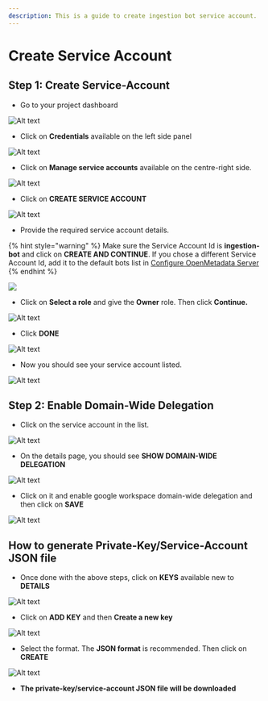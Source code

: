 ```yaml
---
description: This is a guide to create ingestion bot service account.
---
```


# Create Service Account

## Step 1: Create Service-Account

* Go to your project dashboard

![Alt text](https://user-images.githubusercontent.com/83201188/125935620-63a9c619-7e0c-49f7-a1a4-c190194a7f30.png)

* Click on **Credentials** available on the left side panel

![Alt text](https://user-images.githubusercontent.com/83201188/125935630-254cc611-f959-4c5e-b33d-73c1a09cc384.png)

* Click on **Manage service accounts** available on the centre-right side.

![Alt text](https://user-images.githubusercontent.com/83201188/125935633-cfcc4c3f-3a68-4886-a291-fd98521bc3ad.png)

* Click on **CREATE SERVICE ACCOUNT**

![Alt text](https://user-images.githubusercontent.com/83201188/125935638-e090f62e-86f0-4f14-8887-2b15d38f4f48.png)

* Provide the required service account details.

{% hint style="warning" %}
Make sure the Service Account Id is **ingestion-bot** and click on **CREATE AND CONTINUE**. If you chose a different Service Account Id, add it to the default bots list in [Configure OpenMetadata Server](https://github.com/StreamlineData/catalog/tree/3d53fa7c645ea55f846b06d0210ac63f8c38463f/docs/install/install/google-catalog-config.md)
{% endhint %}

![](../../../../docs/install/images/ingestion-bot-service-account.png)

* Click on **Select a role** and give the **Owner** role. Then click **Continue.**

![Alt text](https://user-images.githubusercontent.com/83201188/125935643-748b30ee-526b-473b-9c39-8b86e50605a8.png)

* Click **DONE**

![Alt text](https://user-images.githubusercontent.com/83201188/125935647-8042d108-d00a-4ced-9a01-f4c380278982.png)

* Now you should see your service account listed.

![Alt text](https://user-images.githubusercontent.com/83201188/125935649-05d6ec56-d6c1-45ac-8b57-b331c959c087.png)

## Step 2: Enable Domain-Wide Delegation

* Click on the service account in the list.

![Alt text](https://user-images.githubusercontent.com/83201188/125935649-05d6ec56-d6c1-45ac-8b57-b331c959c087.png)

* On the details page, you should see **SHOW DOMAIN-WIDE DELEGATION**

![Alt text](https://user-images.githubusercontent.com/83201188/125935652-7f4d684a-f97e-4915-8994-af8d442004a4.png)

* Click on it and enable google workspace domain-wide delegation and then click on **SAVE**

![Alt text](https://user-images.githubusercontent.com/83201188/125935654-73181d92-8e9d-43ec-accf-cba3edbe0166.png)

## How to generate Private-Key/Service-Account JSON file

* Once done with the above steps, click on **KEYS** available new to **DETAILS**

![Alt text](https://user-images.githubusercontent.com/83201188/125935657-df55ad24-303f-4c65-931b-39ebf65acf09.png)

* Click on **ADD KEY** and then **Create a new key**

![Alt text](https://user-images.githubusercontent.com/83201188/125935661-ce32b714-a67a-42fa-b989-395a29678e84.png)

* Select the format. The **JSON format** is recommended. Then click on **CREATE**

![Alt text](https://user-images.githubusercontent.com/83201188/125935663-d047f025-ae85-4cc7-9900-632586cc31be.png)

* **The private-key/service-account JSON file will be downloaded**
